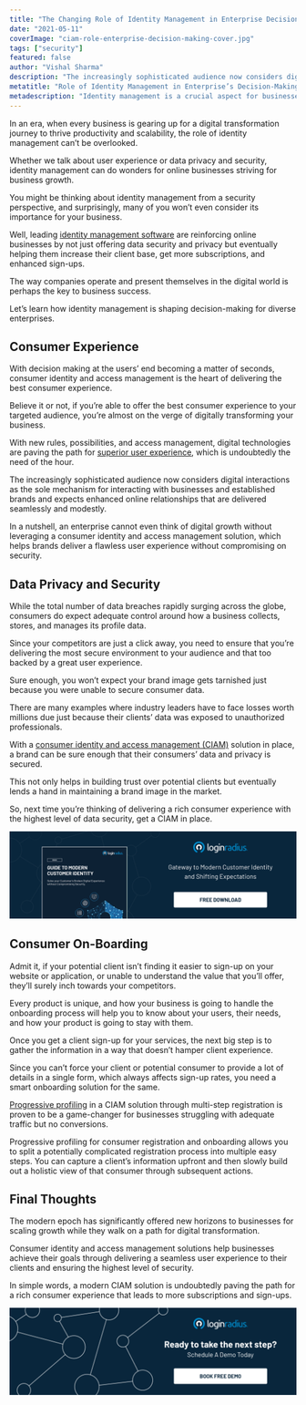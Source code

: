 ```yaml
---
title: "The Changing Role of Identity Management in Enterprise Decision-Making"
date: "2021-05-11"
coverImage: "ciam-role-enterprise-decision-making-cover.jpg"
tags: ["security"]
featured: false
author: "Vishal Sharma"
description: "The increasingly sophisticated audience now considers digital interactions as the sole mechanism for interacting with brands. Let’s learn how an identity management solution helps these brands to deliver rich user experiences backed by adequate data security."
metatitle: "Role of Identity Management in Enterprise’s Decision-Making"
metadescription: "Identity management is a crucial aspect for businesses seeking growth in today’s era. Here’s an insightful read depicting the role of CIAM for businesses."
---
```


In an era, when every business is gearing up for a digital transformation journey to thrive productivity and scalability, the role of identity management can’t be overlooked.

Whether we talk about user experience or data privacy and security, identity management can do wonders for online businesses striving for business growth.

You might be thinking about identity management from a security perspective, and surprisingly, many of you won’t even consider its importance for your business.

Well, leading [identity management software](https://www.loginradius.com/) are reinforcing online businesses by not just offering data security and privacy but eventually helping them increase their client base, get more subscriptions, and enhanced sign-ups.

The way companies operate and present themselves in the digital world is perhaps the key to business success.

Let’s learn how identity management is shaping decision-making for diverse enterprises.


## Consumer Experience

With decision making at the users’ end becoming a matter of seconds, consumer identity and access management is the heart of delivering the best consumer experience.

Believe it or not, if you’re able to offer the best consumer experience to your targeted audience, you’re almost on the verge of digitally transforming your business.

With new rules, possibilities, and access management, digital technologies are paving the path for [superior user experience](https://www.loginradius.com/customer-experience-solutions/), which is undoubtedly the need of the hour.

The increasingly sophisticated audience now considers digital interactions as the sole mechanism for interacting with businesses and established brands and expects enhanced online relationships that are delivered seamlessly and modestly.

In a nutshell, an enterprise cannot even think of digital growth without leveraging a consumer identity and access management solution, which helps brands deliver a flawless user experience without compromising on security.


## Data Privacy and Security

While the total number of data breaches rapidly surging across the globe, consumers do expect adequate control around how a business collects, stores, and manages its profile data.

Since your competitors are just a click away, you need to ensure that you’re delivering the most secure environment to your audience and that too backed by a great user experience.

Sure enough, you won’t expect your brand image gets tarnished just because you were unable to secure consumer data.

There are many examples where industry leaders have to face losses worth millions due just because their clients’ data was exposed to unauthorized professionals.

With a [consumer identity and access management (CIAM)](https://www.loginradius.com/blog/start-with-identity/2019/06/customer-identity-and-access-management/) solution in place, a brand can be sure enough that their consumers’ data and privacy is secured.

This not only helps in building trust over potential clients but eventually lends a hand in maintaining a brand image in the market.

So, next time you’re thinking of delivering a rich consumer experience with the highest level of data security, get a CIAM in place.

[![modern-customer-identity](modern-customer-identity.png)](https://www.loginradius.com/resource/guide-to-modern-customer-identity/)


## Consumer On-Boarding

Admit it, if your potential client isn’t finding it easier to sign-up on your website or application, or unable to understand the value that you’ll offer, they’ll surely inch towards your competitors.

Every product is unique, and how your business is going to handle the onboarding process will help you to know about your users, their needs, and how your product is going to stay with them.

Once you get a client sign-up for your services, the next big step is to gather the information in a way that doesn’t hamper client experience.

Since you can’t force your client or potential consumer to provide a lot of details in a single form, which always affects sign-up rates, you need a smart onboarding solution for the same.

[Progressive profiling](https://www.loginradius.com/blog/start-with-identity/2019/02/presenting-progressive-profiling-loginradius/) in a CIAM solution through multi-step registration is proven to be a game-changer for businesses struggling with adequate traffic but no conversions.

Progressive profiling for consumer registration and onboarding allows you to split a potentially complicated registration process into multiple easy steps. You can capture a client’s information upfront and then slowly build out a holistic view of that consumer through subsequent actions.


## Final Thoughts

The modern epoch has significantly offered new horizons to businesses for scaling growth while they walk on a path for digital transformation.

Consumer identity and access management solutions help businesses achieve their goals through delivering a seamless user experience to their clients and ensuring the highest level of security.

In simple words, a modern CIAM solution is undoubtedly paving the path for a rich consumer experience that leads to more subscriptions and sign-ups.  



[![LoginRadius Book a Demo](Book-a-demo.png)](https://www.loginradius.com/book-a-demo/)
